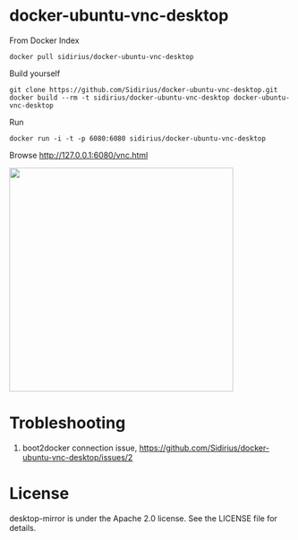 docker-ubuntu-vnc-desktop
=========================

From Docker Index
```
docker pull sidirius/docker-ubuntu-vnc-desktop
```

Build yourself
```
git clone https://github.com/Sidirius/docker-ubuntu-vnc-desktop.git
docker build --rm -t sidirius/docker-ubuntu-vnc-desktop docker-ubuntu-vnc-desktop
```

Run
```
docker run -i -t -p 6080:6080 sidirius/docker-ubuntu-vnc-desktop
```

Browse http://127.0.0.1:6080/vnc.html

<img src="https://raw.github.com/Sidirius/docker-ubuntu-vnc-desktop/master/screenshots/lxde.png" width=400/>


Trobleshooting
==================

1. boot2docker connection issue, https://github.com/Sidirius/docker-ubuntu-vnc-desktop/issues/2


License
==================

desktop-mirror is under the Apache 2.0 license. See the LICENSE file for details.
